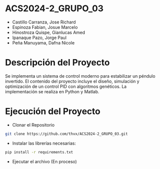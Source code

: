 # ACS2024-2_GRUPO_03
- Castillo Carranza, Jose Richard
- Espinoza Fabian, Josue Marcelo
- Hinostroza Quispe, Gianlucas Amed
- Ipanaque Pazo, Jorge Paul
- Peña Manuyama, Dafna Nicole

# Descripción del Proyecto
Se implementa un sistema de control moderno para estabilizar un péndulo invertido. El contenido del proyecto incluye el diseño, simulación y optimización de un control PID con algoritmos genéticos.
La implementación se realiza en Python y Matlab.

# Ejecución del Proyecto
- Clonar el Repositorio 
```bash
git clone https://github.com/thvx/ACS2024-2_GRUPO_03.git
```
- Instalar las librerías necesarias: 
```bash
pip install -r requirements.txt
```
- Ejecutar el archivo (En proceso)
